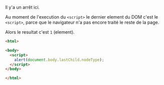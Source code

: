 Il y'a un arrêt ici.

Au moment de l'execution du `<script>` le dernier element du DOM c'est le `<script>`, parce que le navigateur n'a pas encore traité le reste de la page.

Alors le resultat c'est `1` (element).

```html run height=60
<html>

<body>
  <script>
    alert(document.body.lastChild.nodeType);
  </script>
</body>

</html>
```
